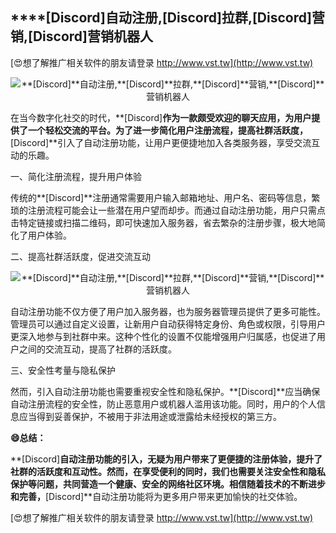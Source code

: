 ## ****[Discord]**自动注册,**[Discord]**拉群,**[Discord]**营销,**[Discord]**营销机器人**

[😍想了解推广相关软件的朋友请登录 http://www.vst.tw](http://www.vst.tw)

 <center><img src="https://vst.tw/MP4/tuiguang/png/2.png" alt="**[Discord]**自动注册,**[Discord]**拉群,**[Discord]**营销,**[Discord]**营销机器人"></center>

在当今数字化社交的时代，**[Discord]**作为一款颇受欢迎的聊天应用，为用户提供了一个轻松交流的平台。为了进一步简化用户注册流程，提高社群活跃度，**[Discord]**引入了自动注册功能，让用户更便捷地加入各类服务器，享受交流互动的乐趣。

一、简化注册流程，提升用户体验

传统的**[Discord]**注册通常需要用户输入邮箱地址、用户名、密码等信息，繁琐的注册流程可能会让一些潜在用户望而却步。而通过自动注册功能，用户只需点击特定链接或扫描二维码，即可快速加入服务器，省去繁杂的注册步骤，极大地简化了用户体验。

二、提高社群活跃度，促进交流互动

 <center><img src="https://vst.tw/MP4/tuiguang/png/7.png" alt="**[Discord]**自动注册,**[Discord]**拉群,**[Discord]**营销,**[Discord]**营销机器人"></center>

自动注册功能不仅方便了用户加入服务器，也为服务器管理员提供了更多可能性。管理员可以通过自定义设置，让新用户自动获得特定身份、角色或权限，引导用户更深入地参与到社群中来。这种个性化的设置不仅能增强用户归属感，也促进了用户之间的交流互动，提高了社群的活跃度。

三、安全性考量与隐私保护

然而，引入自动注册功能也需要重视安全性和隐私保护。**[Discord]**应当确保自动注册流程的安全性，防止恶意用户或机器人滥用该功能。同时，用户的个人信息应当得到妥善保护，不被用于非法用途或泄露给未经授权的第三方。

**😄总结：**

**[Discord]**自动注册功能的引入，无疑为用户带来了更便捷的注册体验，提升了社群的活跃度和互动性。然而，在享受便利的同时，我们也需要关注安全性和隐私保护等问题，共同营造一个健康、安全的网络社区环境。相信随着技术的不断进步和完善，**[Discord]**自动注册功能将为更多用户带来更加愉快的社交体验。

[😍想了解推广相关软件的朋友请登录 http://www.vst.tw](http://www.vst.tw)



